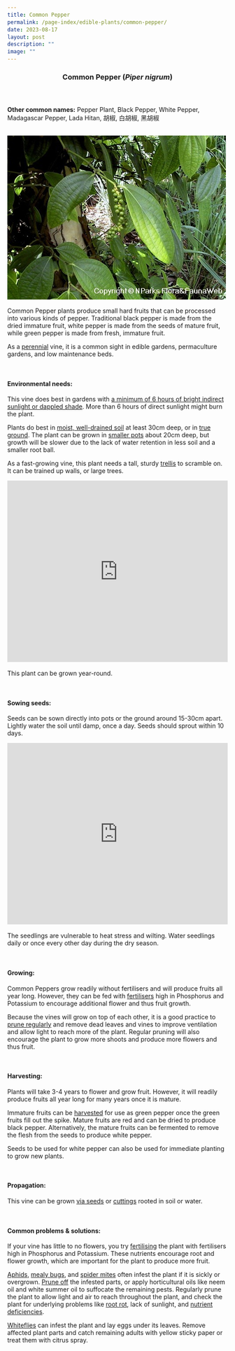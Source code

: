 ```yaml
---
title: Common Pepper
permalink: /page-index/edible-plants/common-pepper/
date: 2023-08-17
layout: post
description: ""
image: ""
---
```

<header>
	<h3>Common Pepper (<em>Piper nigrum</em>)</h3>
</header>
	
<section>
	<p><strong>Other common names:</strong> Pepper Plant, Black Pepper, White Pepper, Madagascar Pepper, Lada Hitan, 胡椒, 白胡椒, 黑胡椒</p>
	<br>
</section>

<section>
	<img title="Photo by Flora and Fauna Web." src="/images/Plants/commonpepper_ffw.jfif">
	<p>Common Pepper plants produce small hard fruits that can be processed into various kinds of pepper. Traditional black pepper is made from the dried immature fruit, white pepper is made from the seeds of mature fruit, while green pepper is made from fresh, immature fruit.</p>
	<p>As a <a href="/learn-more-about-gardening/glossary/#p">perennial</a> vine, it is a common sight in edible gardens, permaculture gardens, and low maintenance beds.</p>
	<br>
</section>

<section>
	<h4>Environmental needs:</h4>
	<p>This vine does best in gardens with <a href="/page-index/horticulture-techniques/gauging-light">a minimum of 6 hours of bright indirect sunlight or dappled shade</a>. More than 6 hours of direct sunlight might burn the plant.</p>
	<p>Plants do best in <a href="/page-index/horticulture-techniques/soil">moist, well-drained soil</a> at least 30cm deep, or in <a href="/page-index/horticulture-techniques/true-ground">true ground</a>. The plant can be grown in <a href="/page-index/horticulture-techniques/planting-in-containers">smaller pots</a> about 20cm deep, but growth will be slower due to the lack of water retention in less soil and a smaller root ball.</p>
	<p>As a fast-growing vine, this plant needs a tall, sturdy <a href="/page-index/hardscapes/trellises">trellis</a> to scramble on. It can be trained up walls, or large trees.</p>
	<iframe width="100%" height="415" src="https://www.youtube.com/embed/SUQGxxAAcNs" title="YouTube video player" frameborder="0" allow="accelerometer; autoplay; clipboard-write; encrypted-media; gyroscope; picture-in-picture; web-share" allowfullscreen=""></iframe>	<br>
	<p>This plant can be grown year-round.</p>
	<br>
</section>

<section>
  <h4>Sowing seeds:</h4>
	<p>Seeds can be sown directly into pots or the ground around 15-30cm apart. Lightly water the soil until damp, once a day. Seeds should sprout within 10 days.</p>
	<iframe width="100%" height="415" src="https://www.youtube.com/embed/x7J87wY7U6s" title="YouTube video player" frameborder="0" allow="accelerometer; autoplay; clipboard-write; encrypted-media; gyroscope; picture-in-picture; web-share" allowfullscreen=""></iframe>	<br>
	<p>The seedlings are vulnerable to heat stress and wilting. Water seedlings daily or once every other day during the dry season.</p>
	<br>
</section>
	
<section>
	<h4>Growing:</h4>
	<p>Common Peppers grow readily without fertilisers and will produce fruits all year long. However, they can be fed with <a href="/page-index/horticulture-techniques/fertilising">fertilisers</a> high in Phosphorus and Potassium to encourage additional flower and thus fruit growth.</p>
	<p>Because the vines will grow on top of each other, it is a good practice to <a href="/page-index/horticulture-techniques/pruning">prune regularly</a> and remove dead leaves and vines to improve ventilation and allow light to reach more of the plant. Regular pruning will also encourage the plant to grow more shoots and produce more flowers and thus fruit.</p>
	<br>
</section>

<section>
	<h4>Harvesting:</h4>
	<p>Plants will take 3-4 years to flower and grow fruit. However, it will readily produce fruits all year long for many years once it is mature.</p>
	<p>Immature fruits can be <a href="/page-index/horticulture-techniques/harvesting-hygiene">harvested</a> for use as green pepper once the green fruits fill out the spike. Mature fruits are red and can be dried to produce black pepper. Alternatively, the mature fruits can be fermented to remove the flesh from the seeds to produce white pepper.</p>
	<p>Seeds to be used for white pepper can also be used for immediate planting to grow new plants.</p>
	<br>
</section>

<section>
	<h4>Propagation:</h4>
	<p>This vine can be grown <a href="/page-index/horticulture-techniques/propagation-by-seeds">via seeds</a> or <a href="/page-index/horticulture-techniques/propagation-by-cuttings">cuttings</a> rooted in soil or water.</p>
	<br>
</section>

<section>
	<h4>Common problems &amp; solutions:</h4>
	<p>If your vine has little to no flowers, you try <a href="/page-index/horticulture-techniques/fertilising">fertilising</a> the plant with fertilisers high in Phosphorus and Potassium. These nutrients encourage root and flower growth, which are important for the plant to produce more fruit.</p>
	<p><a href="/page-index/pests/aphids">Aphids</a>, <a href="/page-index/pests/mealy-bugs">mealy bugs</a>, and <a href="/page-index/pests/spider-mites">spider mites</a> often infest the plant if it is sickly or overgrown. <a href="/page-index/horticulture-techniques/pruning">Prune off</a> the infested parts, or apply horticultural oils like neem oil and white summer oil to suffocate the remaining pests. Regularly prune the plant to allow light and air to reach throughout the plant, and check the plant for underlying problems like <a href="/page-index/plant-problems/root-rot">root rot</a>, lack of sunlight, and <a href="/page-index/plant-problems/nutrient-deficiencies">nutrient deficiencies</a>.</p>
	<p><a href="/page-index/pests/whiteflies">Whiteflies</a> can infest the plant and lay eggs under its leaves. Remove affected plant parts and catch remaining adults with yellow sticky paper or treat them with citrus spray.</p>
	<br>
</section>